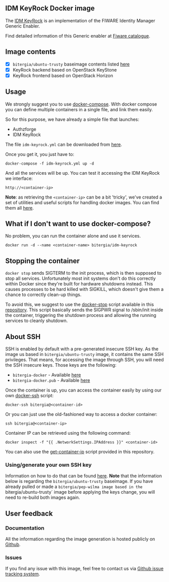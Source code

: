 ## IDM KeyRock Docker image

The [IDM KeyRock](https://github.com/ging/fi-ware-idm) is an implementation of the FIWARE Identity Manager Generic Enabler.

Find detailed information of this Generic enabler at [Fiware catalogue](http://catalogue.fiware.org/enablers/identity-management-keyrock).

## Image contents

- [x] `bitergia/ubuntu-trusty` baseimage contents listed [here](https://github.com/Bitergia/docker/tree/master/baseimages/ubuntu#image-contents)
- [x] KeyRock backend based on OpenStack KeyStone
- [x] KeyRock frontend based on OpenStack Horizon

## Usage

We strongly suggest you to use [docker-compose](https://docs.docker.com/compose/). With docker compose you can define multiple containers in a single file, and link them easily. 

So for this purpose, we have already a simple file that launches:

   * Authzforge
   * IDM KeyRock

The file `idm-keyrock.yml` can be downloaded from [here](https://raw.githubusercontent.com/Bitergia/fiware-chanchan/master/docker/compose/idm-keyrock.yml).

Once you get it, you just have to:

```
docker-compose -f idm-keyrock.yml up -d
```

And all the services will be up. You can test it accessing the IDM KeyRock we interface:

```
http://<container-ip>
```

**Note**: as retrieving the `<container-ip>` can be a bit 'tricky', we've created a set of utilities and useful scripts for handling docker images. You can find them all [here](https://github.com/Bitergia/docker/tree/master/utils).

 
## What if I don't want to use docker-compose?

No problem, you can run the container alone and use it services.

```
docker run -d --name <container-name> bitergia/idm-keyrock
```

## Stopping the container

`docker stop` sends SIGTERM to the init process, which is then supposed to stop all services. Unfortunately most init systems don't do this correctly within Docker since they're built for hardware shutdowns instead. This causes processes to be hard killed with SIGKILL, which doesn't give them a chance to correctly clean-up things.

To avoid this, we suggest to use the [docker-stop](https://github.com/Bitergia/docker/tree/master/utils#docker-stop) script available in this [repository](https://github.com/Bitergia/docker/tree/master/utils). This script basically sends the SIGPWR signal to /sbin/init inside the container, triggering the shutdown process and allowing the running services to cleanly shutdown.

## About SSH

SSH is enabled by default with a pre-generated insecure SSH key. As the image us based in `bitergia/ubuntu-trusty` image, it contains the same SSH privileges.
That means, for accessing the image through SSH, you will need the SSH insecure keys. Those keys are the following:

* `bitergia-docker` - Available [here](https://raw.githubusercontent.com/Bitergia/docker/master/baseimages/bitergia-docker)
* `bitergia-docker.pub` - Available [here](https://raw.githubusercontent.com/Bitergia/docker/master/baseimages/bitergia-docker.pub)

Once the container is up, you can access the container easily by using our own [docker-ssh](https://github.com/Bitergia/docker/tree/master/utils#docker-ssh) script:

```
docker-ssh bitergia@<container-id>
```

Or you can just use the old-fashioned way to access a docker container: 

```
ssh bitergia@<container-ip>
```

Container IP can be retrieved using the following command:

```
docker inspect -f "{{ .NetworkSettings.IPAddress }}" <container-id>
```

You can also use the [get-container-ip](https://github.com/Bitergia/docker/tree/master/utils#get-container-ip) script provided in this repository. 

### Using/generate your own SSH key

Information on how to do that can be found [here](https://github.com/Bitergia/docker/tree/master/baseimages/ubuntu#about-ssh).
**Note** that the information below is regarding the `bitergia/ubuntu-trusty` baseimage. If you have already pulled or made a `bitergia/pep-wilma image based in the `bitergia/ubuntu-trusty` image before applying the keys change, you will need to re-build both images again.


## User feedback

### Documentation

All the information regarding the image generation is hosted publicly on [Github](https://github.com/Bitergia/fiware-chanchan/tree/master/docker/images/idm-keyrock).

### Issues

If you find any issue with this image, feel free to contact us via [Github issue tracking system](https://github.com/Bitergia/fiware-chanchan/issues).
